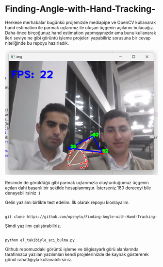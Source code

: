 # Finding-Angle-with-Hand-Tracking-
  Herkese merhabalar bugünkü projemizde mediapipe ve  OpenCV kullanarak hand estimation ile parmak uçlarımız ile oluşan üçgenin açılarını bulacağız.
  Daha önce birçoğunuz hand estimation yapmışşınızdır ama bunu kullanarak ileri seviye ne gibi görüntü işleme projeleri yapabiliriz sorusuna bir cevap niteliğinde bu repoyu hazırladık.

<img src="./finding_angle.png" alt="Finding Angle" width="600">

Resimde de görüldüğü gibi parmak uçlarımızla oluşturduğumuz üçgenin açıları dahi başarılı bir şekilde hesaplanmıştır. İsterseniz 180 dereceyi bile deneyebilirsiniz :)

Gelin yazılımı birlikte test edelim. İlk olarak repoyu klonlayalım.
```shell

git clone https://github.com/openytu/Finding-Angle-with-Hand-Tracking-
```
Şimdi yazılımı çalıştırabiliriz.
```shell

python el_takibiyle_acı_bulma.py 

```

Github repomuzdaki görüntü işleme ve bilgisayarlı görü alanlarında tarafımızca yazılan yazılımları kendi projelerinizde de kaynak göstererek gönül rahatlığıyla kullanabilirsiniz.
